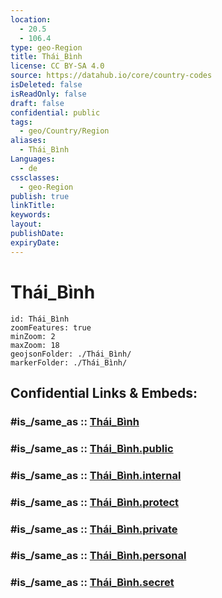 ```yaml
---
location:
  - 20.5
  - 106.4
type: geo-Region
title: Thái_Bình
license: CC BY-SA 4.0
source: https://datahub.io/core/country-codes
isDeleted: false
isReadOnly: false
draft: false
confidential: public
tags:
  - geo/Country/Region
aliases:
  - Thái_Bình
Languages:
  - de
cssclasses:
  - geo-Region
publish: true
linkTitle:
keywords:
layout:
publishDate:
expiryDate:
---
```


# Thái_Bình

```leaflet
id: Thái_Bình
zoomFeatures: true 
minZoom: 2 
maxZoom: 18
geojsonFolder: ./Thái_Bình/
markerFolder: ./Thái_Bình/
```


## Confidential Links & Embeds: 

### #is_/same_as :: [Thái_Bình](/_Standards/Earth/Continent/Asia/Asia~South~East/Vietnam/Provinces~Vietnam/Thái_Bình.md) 

### #is_/same_as :: [Thái_Bình.public](/_public/Earth/Continent/Asia/Asia~South~East/Vietnam/Provinces~Vietnam/Thái_Bình.public.md) 

### #is_/same_as :: [Thái_Bình.internal](/_internal/Earth/Continent/Asia/Asia~South~East/Vietnam/Provinces~Vietnam/Thái_Bình.internal.md) 

### #is_/same_as :: [Thái_Bình.protect](/_protect/Earth/Continent/Asia/Asia~South~East/Vietnam/Provinces~Vietnam/Thái_Bình.protect.md) 

### #is_/same_as :: [Thái_Bình.private](/_private/Earth/Continent/Asia/Asia~South~East/Vietnam/Provinces~Vietnam/Thái_Bình.private.md) 

### #is_/same_as :: [Thái_Bình.personal](/_personal/Earth/Continent/Asia/Asia~South~East/Vietnam/Provinces~Vietnam/Thái_Bình.personal.md) 

### #is_/same_as :: [Thái_Bình.secret](/_secret/Earth/Continent/Asia/Asia~South~East/Vietnam/Provinces~Vietnam/Thái_Bình.secret.md)

